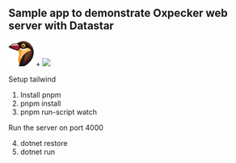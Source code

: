 ## Sample app to demonstrate Oxpecker web server with Datastar

<img src="https://github.com/Lanayx/Oxpecker/raw/develop/images/oxpecker.png" width="50"> + <img src="https://data-star.dev/static/images/rocket-512x512.png" width="50">

Setup tailwind

1. Install pnpm
2. pnpm install 
3. pnpm run-script watch

Run the server on port 4000

4. dotnet restore
5. dotnet run

